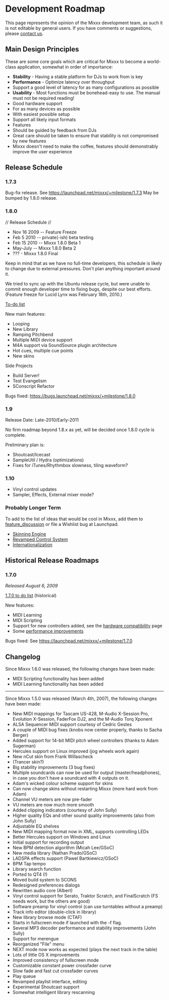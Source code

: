# Development Roadmap

This page represents the opinion of the Mixxx development team, as such
it is not editable by general users. If you have comments or
suggestions, please [contact us](http://www.mixxx.org/support.php).

## Main Design Principles

These are some core goals which are critical for Mixxx to become a
world-class application, somewhat in order of importance:

  - **Stability** - Having a stable platform for DJs to work from is key
  - **Performance** - Optimize latency over throughput
  - Support a good level of latency for as many configurations as
    possible
  - **Usability** - Most functions must be bonehead-easy to use. The
    manual must not be required reading\!
  - Good hardware support
  - For as many devices as possible
  - With easiest possible setup
  - Support all likely input formats
  - Features
  - Should be guided by feedback from DJs
  - Great care should be taken to ensure that stability is not
    compromised by new features
  - Mixxx doesn't need to make the coffee, features should demonstrably
    improve the user experience

## Release Schedule

### 1.7.3

Bug-fix release. See <https://launchpad.net/mixxx/+milestone/1.7.3> May
be bumped by 1.8.0 release.

### 1.8.0

// Release Schedule //

  - Nov 16 2009 -- Feature Freeze
  - Feb 5 2010 -- private(-ish) beta testing
  - Feb 15 2010 -- Mixxx 1.8.0 Beta 1
  - May-July -- Mixxx 1.8.0 Beta 2
  - ??? - Mixxx 1.8.0 Final 

Keep in mind that as we have no full-time developers, this schedule is
likely to change due to external pressures. Don't plan anything
important around it.

We tried to sync up with the Ubuntu release cycle, but were unable to
commit enough developer time to fixing bugs, despite our best efforts.
(Feature freeze for Lucid Lynx was February 18th, 2010.)

[To-do list](1.8.0_to_do_list)

New main features:

  - Looping
  - New Library
  - Ramping Pitchbend
  - Multiple MIDI device support
  - M4A support via SoundSource plugin architecture
  - Hot cues, multiple cue points
  - New skins

Side Projects

  - Build Server\!
  - Test Evangelism
  - SConscript Refactor

Bugs fixed: <https://bugs.launchpad.net/mixxx/+milestone/1.8.0>

### 1.9

Release Date: Late-2010/Early-2011

No firm roadmap beyond 1.8.x as yet, will be decided once 1.8.0 cycle is
complete.

Preliminary plan is:

  - Shoutcast/Icecast
  - SampleUtil / Hydra (optimizations)
  - Fixes for iTunes/Rhythmbox slowness, tiling waveform?

### 1.10

  - Vinyl control updates
  - Sampler, Effects, External mixer mode?

### Probably Longer Term

To add to the list of ideas that would be cool in Mixxx, add them to
[feature\_discussion](feature_discussion) or file a Wishlist bug at
Launchpad.

  - [Skinning Engine](Skinning%20Engine)
  - [Revamped Control System](Revamped%20Control%20System)
  - [Internationalization](http://doc.trolltech.com/4.5/i18n.html)

## Historical Release Roadmaps

### 1.7.0

*Released August 6, 2009*

[1.7.0 to do list](1.7.0%20to%20do%20list) (historical)

New features:

  - MIDI Learning
  - MIDI Scripting
  - Support for new controllers added, see the [hardware
    compatibility](hardware%20compatibility) page
  - Some [performance improvements](performance%20improvements)

Bugs fixed: See <https://launchpad.net/mixxx/+milestone/1.7.0>

## Changelog

Since Mixxx 1.6.0 was released, the following changes have been made:

  - MIDI Scripting functionality has been added
  - MIDI Learning functionality has been added

-----

Since Mixxx 1.5.0 was released (March 4th, 2007), the following changes
have been made:

  - New MIDI mappings for Tascam US-428, M-Audio X-Session Pro,
    Evolution X-Session, FaderFox DJ2, and the M-Audio Torq Xponent
  - ALSA Sequencer MIDI support courtesy of Cedric Gestes
  - A couple of MIDI bug fixes (knobs now center properly, thanks to
    Sacha Berger)
  - Added support for 14-bit MIDI pitch wheel controllers (thanks to
    Adam Sugerman)
  - Hercules support on Linux improved (jog wheels work again)
  - New nCut skin from Frank Willascheck
  - (Trancer skin?)
  - Big stability improvements (3 bug fixes)
  - Multiple soundcards can now be used for output (master/headphones),
    in case you don't have a soundcard with 4 outputs on it.
  - Adam's wicked colour scheme support for skins
  - Can now change skins without restarting Mixxx (more hard work from
    Adam)
  - Channel VU meters are now pre-fader
  - VU meters are now much more smooth
  - Added clipping indicators (courtesy of John Sully)
  - Higher quality EQs and other sound quality improvements (also from
    John Sully)
  - Adjustable EQ shelves
  - New MIDI mapping format now in XML, supports controlling LEDs
  - Better Hercules support on Windows and Linux
  - Initial support for recording output
  - New BPM detection algorithm (Micah Lee/GSoC)
  - New media library (Nathan Prado/GSoC)
  - LADSPA effects support (Pawel Bartkiewicz/GSoC)
  - BPM Tap tempo 
  - Library search function
  - Ported to QT4 (\!)
  - Moved build system to SCONS
  - Redesigned preferences dialogs
  - Rewritten audio core (Albert)
  - Vinyl control support for Serato, Traktor Scratch, and FinalScratch
    (FS needs work, but the others are good)
  - Software preamp for vinyl control (can use turntables without a
    preamp)
  - Track info editor (double-click in library)
  - New library browse mode (CTAF)
  - Starts in fullscreen mode if launched with the -f flag.
  - Several MP3 decoder performance and stability improvements (John
    Sully)
  - Support for merengue
  - Reorganized "File" menu
  - NEXT mode now works as expected (plays the next track in the table)
  - Lots of little OS X improvements
  - Improved consistency of fullscreen mode
  - Customizable constant power crossfader curve
  - Slow fade and fast cut crossfader curves
  - Play queue
  - Revamped playlist interface, editing
  - Experimental Shoutcast support
  - Somewhat intelligent library rescanning
